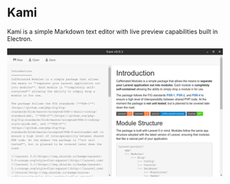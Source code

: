 # Kami
Kami is a simple Markdown text editor with live preview capabilities built in Electron.

![screenshot](/screenshot.png)